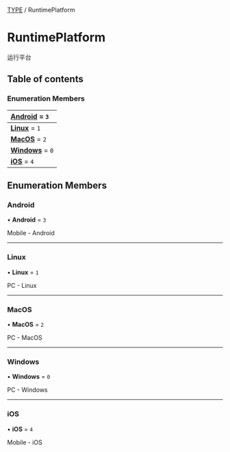 [TYPE](../groups/Core.TYPE.md) / RuntimePlatform

# RuntimePlatform <Badge type="tip" text="Enumeration" /> <Score text="RuntimePlatform" />

<span class="content-big">

运行平台

</span>

## Table of contents

### Enumeration Members <Score text="Enumeration" /> 
| **[Android](mw.RuntimePlatform.md#android)** = ``3``  |
| :----- |
| **[Linux](mw.RuntimePlatform.md#linux)** = ``1`` |
| **[MacOS](mw.RuntimePlatform.md#macos)** = ``2`` |
| **[Windows](mw.RuntimePlatform.md#windows)** = ``0`` |
| **[iOS](mw.RuntimePlatform.md#ios)** = ``4`` |

## Enumeration Members

### Android <Score text="Android" /> 

• **Android** = ``3``

Mobile - Android

___

### Linux <Score text="Linux" /> 

• **Linux** = ``1``

PC - Linux

___

### MacOS <Score text="MacOS" /> 

• **MacOS** = ``2``

PC - MacOS

___

### Windows <Score text="Windows" /> 

• **Windows** = ``0``

PC - Windows

___

### iOS <Score text="iOS" /> 

• **iOS** = ``4``

Mobile - iOS
